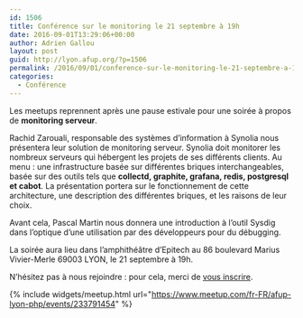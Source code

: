 ```yaml
---
id: 1506
title: Conférence sur le monitoring le 21 septembre à 19h
date: 2016-09-01T13:29:06+00:00
author: Adrien Gallou
layout: post
guid: http://lyon.afup.org/?p=1506
permalink: /2016/09/01/conference-sur-le-monitoring-le-21-septembre-a-19h/
categories:
  - Conférence
---
```

Les meetups reprennent après une pause estivale pour une soirée à propos de **monitoring serveur**.

Rachid Zarouali, responsable des systèmes d&rsquo;information à Synolia nous présentera leur solution de monitoring serveur. Synolia doit monitorer les nombreux serveurs qui hébergent les projets de ses différents clients. Au menu : une infrastructure basée sur différentes briques interchangeables, basée sur des outils tels que **collectd, graphite, grafana, redis, postgresql et cabot**. La présentation portera sur le fonctionnement de cette architecture, une description des différentes briques, et les raisons de leur choix.

Avant cela, Pascal Martin nous donnera une introduction à l&rsquo;outil Sysdig dans l&rsquo;optique d&rsquo;une utilisation par des développeurs pour du débugging.

La soirée aura lieu dans l’amphithéâtre d&rsquo;Epitech au 86 boulevard Marius Vivier-Merle 69003 LYON, le 21 septembre à 19h.

N’hésitez pas à nous rejoindre : pour cela, merci de [vous inscrire](http://www.meetup.com/fr-FR/afup-lyon-php/events/233791454/).

{% include widgets/meetup.html url="https://www.meetup.com/fr-FR/afup-lyon-php/events/233791454" %}
